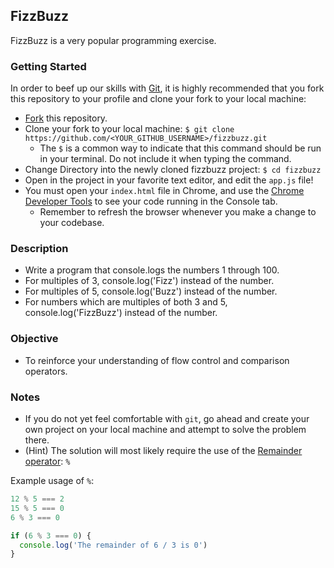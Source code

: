 ## FizzBuzz
FizzBuzz is a very popular programming exercise.

### Getting Started
In order to beef up our skills with [Git](https://git-scm.com/), it is highly recommended that you fork this repository to your profile and clone your fork to your local machine:
- [Fork](https://help.github.com/articles/fork-a-repo/) this repository.
- Clone your fork to your local machine: `$ git clone https://github.com/<YOUR_GITHUB_USERNAME>/fizzbuzz.git`
  - The `$` is a common way to indicate that this command should be run in your terminal. Do not include it when typing the command.
- Change Directory into the newly cloned fizzbuzz project: `$ cd fizzbuzz`
- Open in the project in your favorite text editor, and edit the `app.js` file!
- You must open your `index.html` file in Chrome, and use the [Chrome Developer Tools](https://developers.google.com/web/tools/chrome-devtools/) to see your code running in the Console tab.
  - Remember to refresh the browser whenever you make a change to your codebase.

### Description
- Write a program that console.logs the numbers 1 through 100.
- For multiples of 3, console.log('Fizz') instead of the number.
- For multiples of 5, console.log('Buzz') instead of the number.
- For numbers which are multiples of both 3 and 5, console.log('FizzBuzz') instead of the number.

### Objective
- To reinforce your understanding of flow control and comparison operators.

### Notes
- If you do not yet feel comfortable with `git`, go ahead and create your own project on your local machine and attempt to solve the problem there.
- (Hint) The solution will most likely require the use of the [Remainder operator](https://developer.mozilla.org/en-US/docs/Web/JavaScript/Reference/Operators/Arithmetic_Operators#Remainder_()): `%`

Example usage of `%`:
```javascript
12 % 5 === 2
15 % 5 === 0
6 % 3 === 0

if (6 % 3 === 0) {
  console.log('The remainder of 6 / 3 is 0')
}
```

